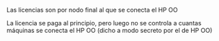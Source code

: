 Las licencias son por nodo final al que se conecta el HP OO

La licencia se paga al principio, pero luego no se controla a cuantas máquinas se conecta el HP OO (dicho a modo secreto por el de HP OO)
